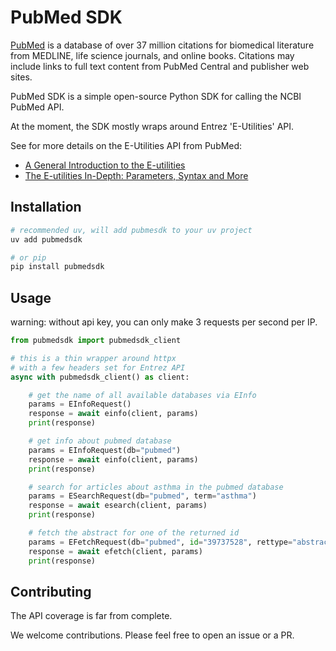 # PubMed SDK

[PubMed](https://pubmed.ncbi.nlm.nih.gov/) is a database of over 37 million citations for biomedical literature from MEDLINE, life science journals, and online books. Citations may include links to full text content from PubMed Central and publisher web sites.

PubMed SDK is a simple open-source Python SDK for calling the NCBI PubMed API.

At the moment, the SDK mostly wraps around Entrez 'E-Utilities' API.

See for more details on the E-Utilities API from PubMed: 

* [A General Introduction to the E-utilities](https://www.ncbi.nlm.nih.gov/books/NBK25497/)
* [The E-utilities In-Depth: Parameters, Syntax and More](https://www.ncbi.nlm.nih.gov/books/NBK25499/)

## Installation

```bash
# recommended uv, will add pubmesdk to your uv project
uv add pubmedsdk

# or pip
pip install pubmedsdk
```

## Usage

warning: without api key, you can only make 3 requests per second per IP.

```python
from pubmedsdk import pubmedsdk_client

# this is a thin wrapper around httpx
# with a few headers set for Entrez API
async with pubmedsdk_client() as client:

    # get the name of all available databases via EInfo
    params = EInfoRequest()
    response = await einfo(client, params)
    print(response)

    # get info about pubmed database
    params = EInfoRequest(db="pubmed")
    response = await einfo(client, params)
    print(response)

    # search for articles about asthma in the pubmed database
    params = ESearchRequest(db="pubmed", term="asthma")
    response = await esearch(client, params)
    print(response)

    # fetch the abstract for one of the returned id
    params = EFetchRequest(db="pubmed", id="39737528", rettype="abstract", retmode="text")
    response = await efetch(client, params)
    print(response)
```

## Contributing

The API coverage is far from complete.

We welcome contributions. Please feel free to open an issue or a PR.
